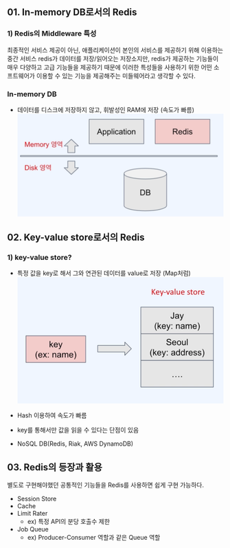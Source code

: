 ## 01. In-memory DB로서의 Redis

### 1) Redis의 Middleware 특성
최종적인 서비스 제공이 아닌, 애플리케이션이 본인의 서비스를 제공하기 위해 이용하는 중간 서비스
redis가 데이터를 저장/읽어오는 저장소지만, redis가 제공하는 기능들이 매우 다양하고 고급 기능들을 제공하기 때문에
이러한 특성들을 사용하기 위한 어떤 소프트웨어가 이용할 수 있는 기능을 제공해주는 미들웨어라고 생각할 수 있다.

### In-memory DB
- 데이터를 디스크에 저장하지 않고, 휘발성인 RAM에 저장 (속도가 빠름)
![img.png](image/img.png)

## 02. Key-value store로서의 Redis

### 1) key-value store?
- 특정 값을 key로 해서 그와 연관된 데이터를 value로 저장 (Map처럼)
![img.png](image/img2.png)

- Hash 이용하여 속도가 빠름
- key를 통해서만 값을 읽을 수 있다는 단점이 있음 
- NoSQL DB(Redis, Riak, AWS DynamoDB)

## 03. Redis의 등장과 활용
별도로 구현해야했던 공통적인 기능들을 Redis를 사용하면 쉽게 구현 가능하다. 
- Session Store
- Cache
- Limit Rater 
  - ex) 특정 API의 분당 호출수 제한
- Job Queue 
  - ex) Producer-Consumer 역할과 같은 Queue 역할

